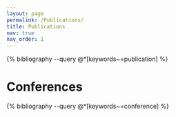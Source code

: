 ```yaml
---
layout: page
permalink: /Publications/
title: Publications
nav: true
nav_order: 1
---
```


<div class="publications">

{% bibliography --query @*[keywords~=publication] %}

<h1>Conferences</h1>
{% bibliography --query @*[keywords~=conference] %}


</div>
